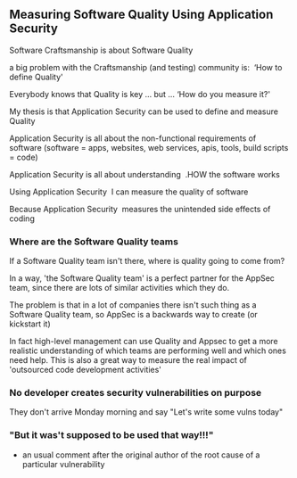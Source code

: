 ## Measuring Software Quality Using Application Security

Software Craftsmanship is about Software Quality

a big problem with the Craftsmanship (and testing) community is:  ‘How to define Quality'

Everybody knows that Quality is key … but … ‘How do you measure it?'

My thesis is that Application Security can be used to define and measure Quality

Application Security is all about the non-functional requirements of software (software = apps, websites, web services, apis, tools, build scripts = code)

Application Security is all about understanding  .HOW the software works

Using Application Security  I can measure the quality of software

Because Application Security  measures the unintended side effects of coding


### Where are the Software Quality teams

If a Software Quality team isn't there, where is quality going to come from?

In a way, 'the Software Quality team' is a perfect partner for the AppSec team, since there are lots of similar activities which they do.

The problem is that in a lot of companies there isn't such thing as a Software Quality team, so AppSec is a backwards way to create (or kickstart it)

In fact high-level management can use Quality and Appsec to get a more realistic understanding of which teams are performing well and which ones need help. This is also a great way to measure the real impact of 'outsourced code development activities'

### No developer creates security vulnerabilities on purpose

They don't arrive Monday morning and say "Let's write some vulns today"

### "But it was't supposed to be used that way!!!"

- an usual comment after the original author of the root cause of a particular vulnerability
